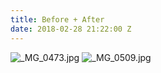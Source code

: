```yaml
---
title: Before + After
date: 2018-02-28 21:22:00 Z
---
```




![_MG_0473.jpg](/uploads/_MG_0473.jpg) ![_MG_0509.jpg](/uploads/_MG_0509.jpg)